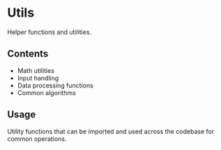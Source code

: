 # Utils

Helper functions and utilities.

## Contents
- Math utilities
- Input handling
- Data processing functions
- Common algorithms

## Usage
Utility functions that can be imported and used across the codebase for common operations.
